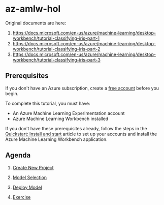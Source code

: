 # az-amlw-hol

Original documents are here:
1. https://docs.microsoft.com/en-us/azure/machine-learning/desktop-workbench/tutorial-classifying-iris-part-1
2. https://docs.microsoft.com/en-us/azure/machine-learning/desktop-workbench/tutorial-classifying-iris-part-2
3. https://docs.microsoft.com/en-us/azure/machine-learning/desktop-workbench/tutorial-classifying-iris-part-3 

## Prerequisites

If you don't have an Azure subscription, create a [free account](https://azure.microsoft.com/free/?WT.mc_id=A261C142F) before you begin.

To complete this tutorial, you must have:
- An Azure Machine Learning Experimentation account
- Azure Machine Learning Workbench installed

If you don't have these prerequisites already, follow the steps in the [Quickstart: Install and start](https://docs.microsoft.com/en-us/azure/machine-learning/service/quickstart-installation) article to set up your accounts and install the Azure Machine Learning Workbench application. 

## Agenda

1. [Create New Project](./01.CreateNewProject.md)

1. [Model Selection](./02.ModelSelection.md)

1. [Deploy Model](./03.DeployModel.md)

1. [Exercise](./04.Exercise.md)

